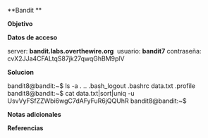 **Bandit **

**Objetivo**

**Datos de acceso**

server: **bandit.labs.overthewire.org** 
usuario: **bandit7**
contraseña: cvX2JJa4CFALtqS87jk27qwqGhBM9plV

**Solucion**

bandit8@bandit:~$ ls -a
.  ..  .bash_logout  .bashrc  data.txt  .profile
bandit8@bandit:~$ cat data.txt|sort|uniq -u
UsvVyFSfZZWbi6wgC7dAFyFuR6jQQUhR
bandit8@bandit:~$

**Notas adicionales** 

**Referencias** 
